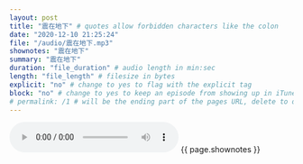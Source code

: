 ```yaml
---
layout: post
title: "震在地下" # quotes allow forbidden characters like the colon
date: "2020-12-10 21:25:24"
file: "/audio/震在地下.mp3"
shownotes: "震在地下"
summary: "震在地下"
duration: "file_duration" # audio length in min:sec
length: "file_length" # filesize in bytes
explicit: "no" # change to yes to flag with the explicit tag
block: "no" # change to yes to keep an episode from showing up in iTunes
# permalink: /1 # will be the ending part of the pages URL, delete to default to the title
---
```


<audio controls>
<source src="{{site.url}}{{site.baseurl}}{{ page.file }}" type="audio/x-mp3">
Your browser does not support the audio element.
</audio>
{{ page.shownotes }}
